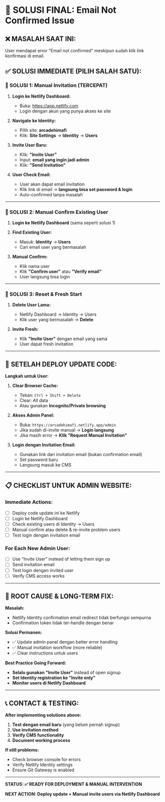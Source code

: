 # 🚨 SOLUSI FINAL: Email Not Confirmed Issue

## ❌ **MASALAH SAAT INI:**
User mendapat error "Email not confirmed" meskipun sudah klik link konfirmasi di email.

## ✅ **SOLUSI IMMEDIATE (PILIH SALAH SATU):**

### **🎯 SOLUSI 1: Manual Invitation (TERCEPAT)**

1. **Login ke Netlify Dashboard:**
   - Buka: https://app.netlify.com
   - Login dengan akun yang punya akses ke site

2. **Navigate ke Identity:**
   - Pilih site: **arcadehimafi**
   - Klik: **Site Settings** → **Identity** → **Users**

3. **Invite User Baru:**
   - Klik: **"Invite User"**
   - Input: **email yang ingin jadi admin**
   - Klik: **"Send Invitation"**

4. **User Check Email:**
   - User akan dapat email invitation
   - Klik link di email → **langsung bisa set password & login**
   - Auto-confirmed tanpa masalah

---

### **🔧 SOLUSI 2: Manual Confirm Existing User**

1. **Login ke Netlify Dashboard** (sama seperti solusi 1)

2. **Find Existing User:**
   - Masuk: **Identity** → **Users**
   - Cari email user yang bermasalah

3. **Manual Confirm:**
   - Klik nama user
   - Klik **"Confirm user"** atau **"Verify email"**
   - User langsung bisa login

---

### **🔄 SOLUSI 3: Reset & Fresh Start**

1. **Delete User Lama:**
   - Netlify Dashboard → Identity → Users
   - Klik user yang bermasalah → **Delete**

2. **Invite Fresh:**
   - Klik **"Invite User"** dengan email yang sama
   - User dapat fresh invitation

---

## 🚀 **SETELAH DEPLOY UPDATE CODE:**

**Langkah untuk User:**

1. **Clear Browser Cache:**
   - Tekan: `Ctrl + Shift + Delete`
   - Clear: All data
   - Atau gunakan **Incognito/Private browsing**

2. **Akses Admin Panel:**
   - Buka: `https://arcadehimafi.netlify.app/admin`
   - Jika sudah di-invite manual → **Login langsung**
   - Jika masih error → **Klik "Request Manual Invitation"**

3. **Login dengan Invitation Email:**
   - Gunakan link dari invitation email (bukan confirmation email)
   - Set password baru
   - Langsung masuk ke CMS

---

## 📋 **CHECKLIST UNTUK ADMIN WEBSITE:**

### **Immediate Actions:**
- [ ] Deploy code update ini ke Netlify
- [ ] Login ke Netlify Dashboard
- [ ] Check existing users di Identity → Users
- [ ] Manual confirm atau delete & re-invite problem users
- [ ] Test login dengan invitation email

### **For Each New Admin User:**
- [ ] Use "Invite User" instead of letting them sign up
- [ ] Send invitation email
- [ ] Test login dengan invited user
- [ ] Verify CMS access works

---

## 🎯 **ROOT CAUSE & LONG-TERM FIX:**

**Masalah:** 
- Netlify Identity confirmation email redirect tidak berfungsi sempurna
- Confirmation token tidak ter-handle dengan benar

**Solusi Permanen:**
- ✅ Update admin panel dengan better error handling
- ✅ Manual invitation workflow (more reliable)
- ✅ Clear instructions untuk users

**Best Practice Going Forward:**
- **Selalu gunakan "Invite User"** instead of open signup
- **Set Identity registration ke "Invite only"**
- **Monitor users di Netlify Dashboard**

---

## 📞 **CONTACT & TESTING:**

**After implementing solutions above:**

1. **Test dengan email baru** (yang belum pernah signup)
2. **Use invitation method**
3. **Verify CMS functionality**
4. **Document working process**

**If still problems:**
- Check browser console for errors
- Verify Netlify Identity settings
- Ensure Git Gateway is enabled

---

**STATUS: ✅ READY FOR DEPLOYMENT & MANUAL INTERVENTION**

**NEXT ACTION: Deploy update + Manual invite users via Netlify Dashboard**

